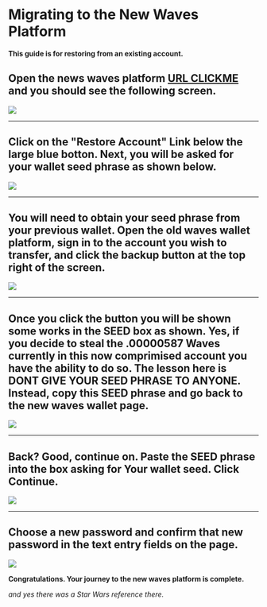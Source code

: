 # Migrating to the New Waves Platform

**This guide is for restoring from an existing account.**

## Open the news waves platform [URL CLICKME](https://beta.wavesplatform.com) and you should see the following screen.

![](assets/1.png)

-----------

## Click on the "Restore Account" Link below the large blue botton. Next, you will be asked for your wallet seed phrase as shown below.

![](assets/File1.png)

-----------

## You will need to obtain your seed phrase from your previous wallet. Open the old waves wallet platform, sign in to the account you wish to transfer, and click the backup button at the top right of the screen.

![](assets/File2.png)

-----------

## Once you click the button you will be shown some works in the SEED box as shown. Yes, if you decide to steal the .00000587 Waves currently in this now comprimised account you have the ability to do so. The lesson here is DONT GIVE YOUR SEED PHRASE TO ANYONE. Instead, copy this SEED phrase and go back to the new waves wallet page.

![](assets/File3.png)

-----------

## Back? Good, continue on. Paste the SEED phrase into the box asking for Your wallet seed. Click Continue.

![](assets/File5.png)

-----------

## Choose a new password and confirm that new password in the text entry fields on the page.

![](assets/File6.png)

**Congratulations. Your journey to the new waves platform is complete.**

*and yes there was a Star Wars reference there.*